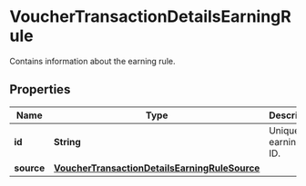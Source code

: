 

# VoucherTransactionDetailsEarningRule

Contains information about the earning rule.

## Properties

| Name | Type | Description |
|------------ | ------------- | ------------- |
|**id** | **String** | Unique earning rule ID. |
|**source** | [**VoucherTransactionDetailsEarningRuleSource**](VoucherTransactionDetailsEarningRuleSource.md) |  |



